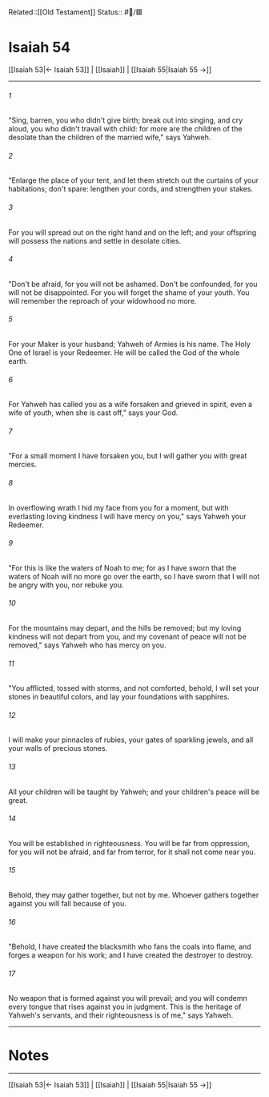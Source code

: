 Related::[[Old Testament]]
Status:: #📖/🟥
# Isaiah 54

[[Isaiah 53|← Isaiah 53]] | [[Isaiah]] | [[Isaiah 55|Isaiah 55 →]]
***



###### 1 
"Sing, barren, you who didn't give birth; break out into singing, and cry aloud, you who didn't travail with child: for more are the children of the desolate than the children of the married wife," says Yahweh. 

###### 2 
"Enlarge the place of your tent, and let them stretch out the curtains of your habitations; don't spare: lengthen your cords, and strengthen your stakes. 

###### 3 
For you will spread out on the right hand and on the left; and your offspring will possess the nations and settle in desolate cities. 

###### 4 
"Don't be afraid, for you will not be ashamed. Don't be confounded, for you will not be disappointed. For you will forget the shame of your youth. You will remember the reproach of your widowhood no more. 

###### 5 
For your Maker is your husband; Yahweh of Armies is his name. The Holy One of Israel is your Redeemer. He will be called the God of the whole earth. 

###### 6 
For Yahweh has called you as a wife forsaken and grieved in spirit, even a wife of youth, when she is cast off," says your God. 

###### 7 
"For a small moment I have forsaken you, but I will gather you with great mercies. 

###### 8 
In overflowing wrath I hid my face from you for a moment, but with everlasting loving kindness I will have mercy on you," says Yahweh your Redeemer. 

###### 9 
"For this is like the waters of Noah to me; for as I have sworn that the waters of Noah will no more go over the earth, so I have sworn that I will not be angry with you, nor rebuke you. 

###### 10 
For the mountains may depart, and the hills be removed; but my loving kindness will not depart from you, and my covenant of peace will not be removed," says Yahweh who has mercy on you. 

###### 11 
"You afflicted, tossed with storms, and not comforted, behold, I will set your stones in beautiful colors, and lay your foundations with sapphires. 

###### 12 
I will make your pinnacles of rubies, your gates of sparkling jewels, and all your walls of precious stones. 

###### 13 
All your children will be taught by Yahweh; and your children's peace will be great. 

###### 14 
You will be established in righteousness. You will be far from oppression, for you will not be afraid, and far from terror, for it shall not come near you. 

###### 15 
Behold, they may gather together, but not by me. Whoever gathers together against you will fall because of you. 

###### 16 
"Behold, I have created the blacksmith who fans the coals into flame, and forges a weapon for his work; and I have created the destroyer to destroy. 

###### 17 
No weapon that is formed against you will prevail; and you will condemn every tongue that rises against you in judgment. This is the heritage of Yahweh's servants, and their righteousness is of me," says Yahweh.

---
# Notes


***
[[Isaiah 53|← Isaiah 53]] | [[Isaiah]] | [[Isaiah 55|Isaiah 55 →]]
